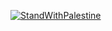 [![StandWithPalestine](https://raw.githubusercontent.com/Safouene1/support-palestine-banner/master/StandWithPalestine.svg)]([https://github.com/Safouene1/support-palestine-banner](https://palestinecampaign.org/))



